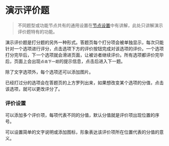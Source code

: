 ```index

```

```tag

```

```summary

```
# 演示评价题

> 不同题型或功能节点共有的通用设置在[节点设置](../node-setting/concept.md)中有讲解，此处只讲解演示评价题特有的功能。

演示评价题是打分题的另外一种形式。答题页每个打分项会被单独显示，每次只能针对一个选项进行评分，点击选项下方的评价按钮完成对该选项的评价。一个选项打分完毕后，下一个选项就会滑进页面，让被访者继续评价。所有选项都评价完毕后，页面上会出现`点击下一题`的提示信息，点击后进入下一题。

除了文字选项外，每个选项还可以添加图片。

已经打过分的选项会在答题页的上方罗列出来，如果想改变某个选项的分值，点击该选项，就可以更改评分了。

### 评价设置
可以添加多个评价项，每项代表不同的分值，默认分值就是评价项出现位置的序号。

可以设置简单的文字说明或添加图标，形象表达该评价项所在位置代表的分值的意义。

